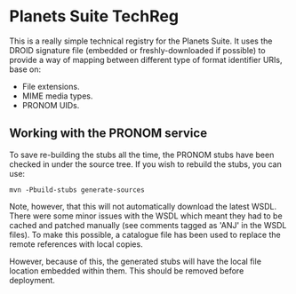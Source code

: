 Planets Suite TechReg
=====================
This is a really simple technical registry for the Planets Suite. It uses the 
DROID signature file (embedded or freshly-downloaded if possible) to provide a way of 
mapping between different type of format identifier URIs, base on: 

* File extensions.
* MIME media types.
* PRONOM UIDs.


Working with the PRONOM service
-------------------------------
To save re-building the stubs all the time, the PRONOM stubs have been checked 
in under the source tree. If you wish to rebuild the stubs, you can use:

    mvn -Pbuild-stubs generate-sources

Note, however, that this will not automatically download the latest WSDL. There 
were some minor issues with the WSDL which meant they had to be cached and 
patched manually (see comments tagged as 'ANJ' in the WSDL files). To make this
possible, a catalogue file has been used to replace the remote references with 
local copies.

However, because of this, the generated stubs will have the local file location 
embedded within them. This should be removed before deployment.
